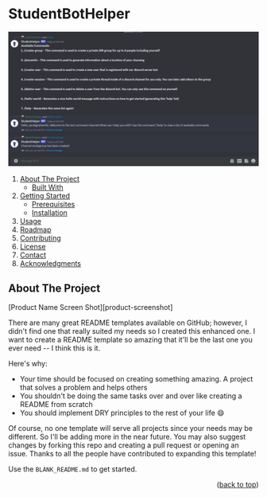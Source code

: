 # StudentBotHelper
<a name="readme-top"></a>

![StudentBotHelper example running image](images/DiscordBotPicture.PNG)

<!-- TABLE OF CONTENTS -->
<section>
  <article>
    <ol>
      <li>
        <a href="#about-the-project">About The Project</a>
        <ul>
          <li><a href="#built-with">Built With</a></li>
        </ul>
      </li>
      <li>
        <a href="#getting-started">Getting Started</a>
        <ul>
          <li><a href="#prerequisites">Prerequisites</a></li>
          <li><a href="#installation">Installation</a></li>
        </ul>
      </li>
      <li><a href="#usage">Usage</a></li>
      <li><a href="#roadmap">Roadmap</a></li>
      <li><a href="#contributing">Contributing</a></li>
      <li><a href="#license">License</a></li>
      <li><a href="#contact">Contact</a></li>
      <li><a href="#acknowledgments">Acknowledgments</a></li>
    </ol>
  </article>
</section>



<!-- ABOUT THE PROJECT -->
## About The Project

[Product Name Screen Shot][product-screenshot]

There are many great README templates available on GitHub; however, I didn't find one that really suited my needs so I created this enhanced one. I want to create a README template so amazing that it'll be the last one you ever need -- I think this is it.

Here's why:
* Your time should be focused on creating something amazing. A project that solves a problem and helps others
* You shouldn't be doing the same tasks over and over like creating a README from scratch
* You should implement DRY principles to the rest of your life :smile:

Of course, no one template will serve all projects since your needs may be different. So I'll be adding more in the near future. You may also suggest changes by forking this repo and creating a pull request or opening an issue. Thanks to all the people have contributed to expanding this template!

Use the `BLANK_README.md` to get started.

<p align="right">(<a href="#readme-top">back to top</a>)</p>
